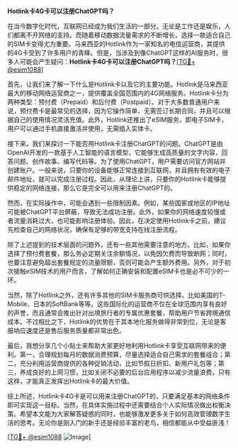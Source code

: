 **Hotlink卡4G卡可以注册ChatGPT吗？**

在当今数字化时代，互联网已经成为我们生活的一部分。无论是工作还是娱乐，人们都离不开网络的支持。而随着移动数据流量需求的不断增长，选择一款适合自己的SIM卡变得尤为重要。马来西亚的Hotlink作为一家知名的电信运营商，其提供的4G卡受到了许多用户的青睐。但是，当涉及到像ChatGPT这样的AI服务时，很多人可能会产生疑问：**Hotlink卡4G卡可以注册ChatGPT吗？**[[TG💪+ @esim1088](https://t.me/s/esim1088)]

首先，让我们来了解一下什么是Hotlink卡以及它的主要功能。Hotlink是马来西亚最大的移动网络运营商之一，提供覆盖全国范围内的4G网络服务。Hotlink卡分为两种类型：预付费（Prepaid）和后付费（Postpaid）。对于大多数普通用户来说，预付费卡是最常见的选择，因为它操作简单、无需签订长期合同，并且可以根据自己的使用情况灵活充值。此外，Hotlink还推出了eSIM服务，即电子SIM卡，用户可以通过手机直接激活并使用，无需插入实体卡。

接下来，我们来探讨一下能否用Hotlink卡注册ChatGPT的问题。ChatGPT是由OpenAI开发的一款基于人工智能的语言模型，它能够生成高质量的文字内容，回答问题、创作故事、编写代码等。为了使用ChatGPT，用户需要访问官方网站并创建账户。一般来说，只要你的设备能够正常连接到互联网，并且拥有有效的电子邮件地址，就可以完成注册过程。因此，从理论上讲，只要你的Hotlink卡能够提供稳定的网络连接，那么它是完全可以用来注册ChatGPT的。

然而，在实际操作中，可能会遇到一些限制因素。例如，某些国家或地区的IP地址可能被ChatGPT平台屏蔽，导致无法成功注册。此外，如果你的网络速度较慢或者流量消耗过大，也可能影响注册体验。因此，在决定使用Hotlink卡之前，建议先检查自己的网络状况，确保有足够的带宽支持在线注册流程。

除了上述提到的技术层面的问题外，还有一些其他需要注意的地方。比如，如果你选择了预付费套餐，那么务必定期关注余额情况，以免因欠费而导致断网；同时，也要注意避免超出套餐规定的流量限额，否则可能会产生额外费用。另外，对于初次接触eSIM技术的用户而言，了解如何正确安装和配置eSIM卡也是必不可少的一环。

当然，除了Hotlink之外，还有许多其他的SIM卡服务商可供选择。比如美国的T-Mobile、日本的SoftBank等等。这些国际化的运营商不仅在全球范围内享有良好的声誉，而且通常会推出针对出境旅行者的专属优惠套餐，帮助用户节省跨境通信成本。不过相比之下，Hotlink的优势在于其本地化服务做得非常到位，无论是客服响应速度还是售后服务质量都非常出色。

最后，我想分享几个小贴士来帮助大家更好地利用Hotlink卡享受互联网带来的便利。第一，合理规划每月的数据消费预算，尽量选择适合自己需求的套餐组合；第二，充分利用运营商提供的各种促销活动，比如节假日折扣、新用户礼包等；第三，养成良好的上网习惯，比如关闭不必要的后台应用程序以减少流量浪费。只有这样，才能真正发挥出Hotlink卡的最大价值。

综上所述，Hotlink卡4G卡是可以用来注册ChatGPT的，只要满足基本的网络条件即可实现这一目标。当然，在具体实施过程中还需要结合个人实际情况做出权衡决策。希望本文能为大家解答疑惑的同时，也能够激发更多关于如何高效管理数字生活的思考。无论你是刚入门的新手还是经验丰富的老鸟，相信都能从中受益匪浅！

[[TG💪+ @esim1088](https://t.me/s/esim1088) ![Image](https://i.postimg.cc/4NQfJmqS/Snipaste-2025-05-13-00-14-12.png)]